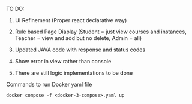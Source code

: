 TO DO:
1. UI Refinement (Proper react declarative way) 

2. Rule based Page Diaplay (Student = just view courses and instances, Teacher = view and add but no delete, Admin = all)

3. Updated JAVA code with response and status codes 

4. Show error in view rather than console 

5. There are still logic implementations to be done  

Commands to run Docker yaml file  
```
docker compose -f <docker-3-compose>.yaml up
```